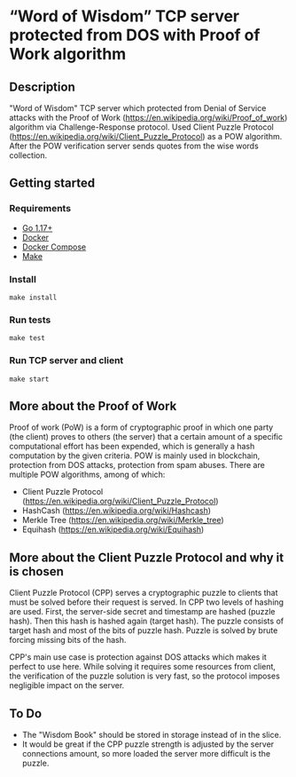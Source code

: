 # “Word of Wisdom” TCP server protected from DOS with Proof of Work algorithm

## Description
"Word of Wisdom" TCP server which protected from Denial of Service attacks with the Proof of Work (https://en.wikipedia.org/wiki/Proof_of_work) 
algorithm via Challenge-Response protocol. Used Client Puzzle Protocol (https://en.wikipedia.org/wiki/Client_Puzzle_Protocol) as a POW algorithm. 
After the POW verification server sends quotes from the wise words collection.

## Getting started
### Requirements
+ [Go 1.17+](https://go.dev/)
+ [Docker](https://docs.docker.com/)
+ [Docker Compose](https://docs.docker.com/compose/install/)
+ [Make](https://www.gnu.org/software/make/)

### Install
```
make install
```

### Run tests
```
make test
```

### Run TCP server and client
```
make start
```

## More about the Proof of Work
Proof of work (PoW) is a form of cryptographic proof in which one party (the client) proves to others 
(the server) that a certain amount of a specific computational effort has been expended, which is generally 
a hash computation by the given criteria. POW is mainly used in blockchain, protection from DOS attacks, 
protection from spam abuses. There are multiple POW algorithms, among of which:
+ Client Puzzle Protocol (https://en.wikipedia.org/wiki/Client_Puzzle_Protocol)
+ HashCash (https://en.wikipedia.org/wiki/Hashcash)
+ Merkle Tree (https://en.wikipedia.org/wiki/Merkle_tree)
+ Equihash (https://en.wikipedia.org/wiki/Equihash)

## More about the Client Puzzle Protocol and why it is chosen
Client Puzzle Protocol (CPP) serves a cryptographic puzzle to clients that must be solved before their request is served.
In CPP two levels of hashing are used. First, the server-side secret and timestamp are hashed (puzzle hash). 
Then this hash is hashed again (target hash). The puzzle consists of target hash and most of the bits of puzzle hash.
Puzzle is solved by brute forcing missing bits of the hash.

CPP's main use case is protection against DOS attacks which makes it perfect to use here. While solving it requires some 
resources from client, the verification of the puzzle solution is very fast, so the protocol imposes negligible impact 
on the server.

## To Do
+ The "Wisdom Book" should be stored in storage instead of in the slice.
+ It would be great if the CPP puzzle strength is adjusted by the server connections amount, so more loaded the server
more difficult is the puzzle.
